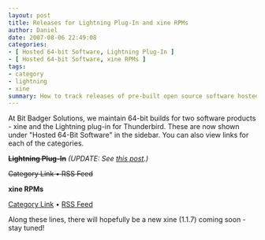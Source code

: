 ```yaml
---
layout: post
title: Releases for Lightning Plug-In and xine RPMs
author: Daniel
date: 2007-08-06 22:49:08
categories:
- [ Hosted 64-bit Software, Lightning Plug-In ]
- [ Hosted 64-bit Software, xine RPMs ]
tags:
- category
- lightning
- xine
summary: How to track releases of pre-built open source software hosted by Bit Badger Solutions
---
```


At Bit Badger Solutions, we maintain 64-bit builds for two software products - xine and the Lightning plug-in for Thunderbird. These are now shown under "Hosted 64-Bit Software" in the sidebar. You can also view links for each of the categories.

<del>**Lightning Plug-In**</del> _(UPDATE: See [this post][].)_

<del>Category Link &bull; <del>RSS Feed</del>

**xine RPMs**

[Category Link][xine-cat] &bull; [RSS Feed][xine-rss]

Along these lines, there will hopefully be a new xine (1.1.7) coming soon - stay tuned!


[this post]: /2007/mozilla-now-hosting-lightning-64-bit-plug-in.html "Mozilla Now Hosting Lightning 64-bit Plug-In &bull; The Bit Badger Blog"
[xine-cat]:  /category/xine-rpms
[xine-rss]:  /xine-rpms.xml
